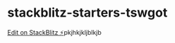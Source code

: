 # stackblitz-starters-tswgot

[Edit on StackBlitz ⚡️](https://jake.stackblitz.com/edit/stackblitz-starters-tswgot)pkjhkjkljblkjb